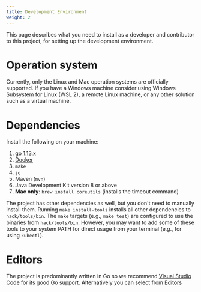 ```yaml
---
title: Development Environment
weight: 2
---
```


This page describes what you need to install as a developer and contributor to this project, for setting up the development environment.

# Operation system

Currently, only the Linux and Mac operation systems are officially supported. 
If you have a Windows machine consider using Windows Subsystem for Linux (WSL 2), 
a remote Linux machine, or any other solution such as a virtual machine.

# Dependencies

Install the following on your machine:

1. [go 1.13.x](https://golang.org/dl/)
1. [Docker](https://docs.docker.com/get-docker/)
1. `make`
1. `jq`
1. Maven (`mvn`) 
1. Java Development Kit version 8 or above
1. **Mac only**: `brew install coreutils` (installs the timeout command)

The project has other dependencies as well, but you don't need to manually install them. Running `make install-tools` installs all other dependencies to `hack/tools/bin`. The `make` targets (e.g., `make test`) are configured to use the binaries from `hack/tools/bin`. However, you may want to add some of these tools to your system PATH for direct usage from your terminal (e.g., for using `kubectl`).

# Editors

The project is predominantly written in Go so we recommend [Visual Studio Code](https://marketplace.visualstudio.com/items?itemName=ms-vscode.Go) for its good Go support. Alternatively you can select from [Editors](https://golang.org/doc/editors.html)


